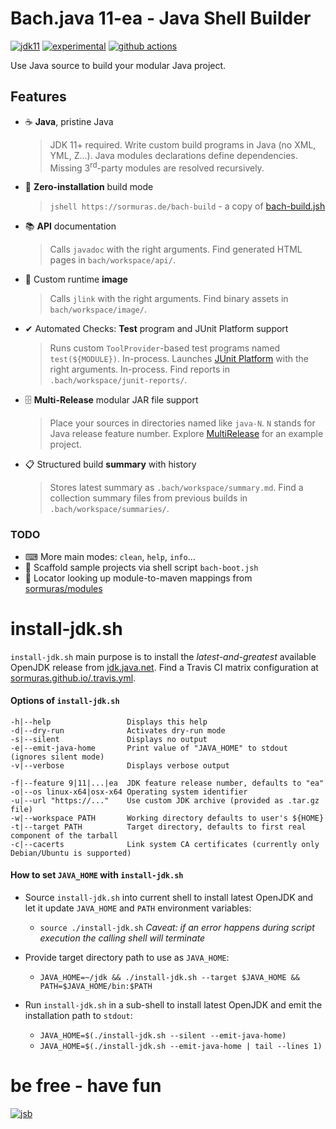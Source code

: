 # Bach.java 11-ea - Java Shell Builder
 
[![jdk11](https://img.shields.io/badge/JDK-11+-blue.svg)](https://jdk.java.net)
[![experimental](https://img.shields.io/badge/API-experimental-yellow.svg)](https://jitpack.io/com/github/sormuras/bach/master-SNAPSHOT/javadoc/)
[![github actions](https://github.com/sormuras/bach/workflows/Bach.java/badge.svg)](https://github.com/sormuras/bach/actions)

Use Java source to build your modular Java project.

## Features

- ☕ **Java**, pristine Java

    > JDK 11+ required.
    Write custom build programs in Java (no XML, YML, Z...).
    Java modules declarations define dependencies.
    Missing 3<sup>rd</sup>-party modules are resolved recursively.

- 🚀 **Zero-installation** build mode

    > `jshell https://sormuras.de/bach-build` - a copy of [bach-build.jsh](src/bach/bach-build.jsh)

- 📚 **API** documentation

    > Calls `javadoc` with the right arguments.
    Find generated HTML pages in `bach/workspace/api/`.

- 💾 Custom runtime **image**

    > Calls `jlink` with the right arguments.
    Find binary assets in `bach/workspace/image/`.

- ✔ Automated Checks: **Test** program and JUnit Platform support

    > Runs custom `ToolProvider`-based test programs named `test(${MODULE})`.
    In-process.
    Launches [JUnit Platform](https://junit.org/junit5/docs/current/user-guide/#running-tests-console-launcher) with the right arguments.
    In-process.
    Find reports in `.bach/workspace/junit-reports/`.

- 🗄 **Multi-Release** modular JAR file support

    > Place your sources in directories named like `java-N`.
    `N` stands for Java release feature number.
    Explore [MultiRelease](doc/project/MultiRelease) for an example project.

- 📋 Structured build **summary** with history

    > Stores latest summary as `.bach/workspace/summary.md`.
    Find a collection summary files from previous builds in `.bach/workspace/summaries/`.

### TODO

- ⌨ More main modes: `clean`, `help`, `info`...
- 🚧 Scaffold sample projects via shell script `bach-boot.jsh`
- 🧩 Locator looking up module-to-maven mappings from [sormuras/modules](https://github.com/sormuras/modules)

# install-jdk.sh

`install-jdk.sh` main purpose is to install the _latest-and-greatest_ available OpenJDK release from [jdk.java.net](https://jdk.java.net).
Find a Travis CI matrix configuration at [sormuras.github.io/.travis.yml](https://github.com/sormuras/sormuras.github.io/blob/master/.travis.yml). 

#### Options of `install-jdk.sh`
```
-h|--help                 Displays this help
-d|--dry-run              Activates dry-run mode
-s|--silent               Displays no output
-e|--emit-java-home       Print value of "JAVA_HOME" to stdout (ignores silent mode)
-v|--verbose              Displays verbose output

-f|--feature 9|11|...|ea  JDK feature release number, defaults to "ea"
-o|--os linux-x64|osx-x64 Operating system identifier
-u|--url "https://..."    Use custom JDK archive (provided as .tar.gz file)
-w|--workspace PATH       Working directory defaults to user's ${HOME}
-t|--target PATH          Target directory, defaults to first real component of the tarball
-c|--cacerts              Link system CA certificates (currently only Debian/Ubuntu is supported)
```

#### How to set `JAVA_HOME` with `install-jdk.sh`

- Source `install-jdk.sh` into current shell to install latest OpenJDK and let it update `JAVA_HOME` and `PATH` environment variables:

  - `source ./install-jdk.sh` _Caveat: if an error happens during script execution the calling shell will terminate_
  
- Provide target directory path to use as `JAVA_HOME`:

  - `JAVA_HOME=~/jdk && ./install-jdk.sh --target $JAVA_HOME && PATH=$JAVA_HOME/bin:$PATH`

- Run `install-jdk.sh` in a sub-shell to install latest OpenJDK and emit the installation path to `stdout`:

  - `JAVA_HOME=$(./install-jdk.sh --silent --emit-java-home)`
  - `JAVA_HOME=$(./install-jdk.sh --emit-java-home | tail --lines 1)`

# be free - have fun
[![jsb](https://upload.wikimedia.org/wikipedia/commons/thumb/6/65/Bachsiegel.svg/220px-Bachsiegel.svg.png)](https://wikipedia.org/wiki/Johann_Sebastian_Bach)

[Apache Ant]: https://ant.apache.org
[install-jdk.sh]: https://github.com/sormuras/bach/blob/master/install-jdk.sh
[JDK Foundation Tools]: https://docs.oracle.com/en/java/javase/11/tools/main-tools-create-and-build-applications.html
[jlink]: https://docs.oracle.com/en/java/javase/11/tools/jlink.html
[jshell]: https://docs.oracle.com/en/java/javase/11/tools/jshell.html
